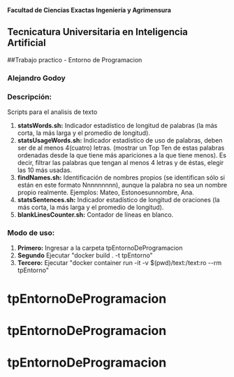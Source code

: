 **Facultad de Ciencias Exactas Ingeniería y Agrimensura**
## Tecnicatura Universitaria en Inteligencia Artificial
##Trabajo practico - Entorno de Programacion
### Alejandro Godoy
### **Descripción:**
Scripts para el analisis de texto
1. **statsWords.sh:**
Indicador estadístico de longitud de palabras (la más corta, la más larga y el promedio de longitud).
2. **statsUsageWords.sh:**
Indicador estadístico de uso de palabras, deben ser de al menos 4(cuatro) letras. (mostrar un Top Ten de estas palabras ordenadas desde la que tiene más apariciones a la que tiene menos). Es decir, filtrar las palabras que tengan al menos 4 letras y de éstas, elegir las 10 más usadas.
3. **findNames.sh:**
Identificación de nombres propios (se identifican sólo si están en este formato Nnnnnnnnn), aunque la palabra no sea un nombre propio realmente.
Ejemplos: Mateo, Estonoesunnombre, Ana.
4. **statsSentences.sh:**
Indicador estadístico de longitud de oraciones (la más corta, la más larga y el promedio de longitud).
5. **blankLinesCounter.sh:**
Contador de líneas en blanco.
### Modo de uso:
1. **Primero:** Ingresar a la carpeta tpEntornoDeProgramacion
2. **Segundo** Ejecutar "docker build . -t tpEntorno"
3. **Tercero:** Ejecutar "docker container run -it -v $(pwd)/text:/text:ro --rm tpEntorno"
# tpEntornoDeProgramacion
# tpEntornoDeProgramacion
# tpEntornoDeProgramacion
